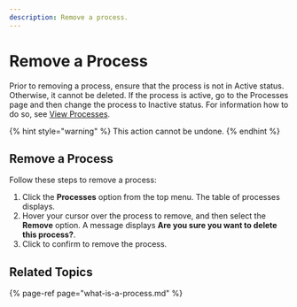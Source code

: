 ```yaml
---
description: Remove a process.
---
```


# Remove a Process

Prior to removing a process, ensure that the process is not in Active status. Otherwise, it cannot be deleted. If the process is active, go to the Processes page and then change the process to Inactive status. For information how to do so, see [View Processes](view-the-list-of-processes.md).

{% hint style="warning" %}
This action cannot be undone.
{% endhint %}

## Remove a Process

Follow these steps to remove a process:

1. Click the **Processes** option from the top menu. The table of processes displays.
2. Hover your cursor over the process to remove, and then select the **Remove** option. A message displays **Are you sure you want to delete this process?**.
3. Click to confirm to remove the process.

## Related Topics

{% page-ref page="what-is-a-process.md" %}

